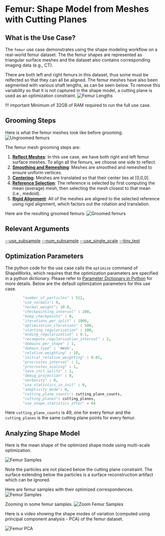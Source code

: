 # Femur: Shape Model from Meshes with Cutting Planes

## What is the Use Case?

The `femur` use case demonstrates using the shape modeling workflow on a real-world femur dataset. The the femur shapes are represented as triangular surface meshes and the dataset also contains corresponding imaging data (e.g., CT). 

There are both left and right femurs in this dataset, thus some must be relfected so that they can all be aligned. The femur meshes have also been segmented with various shaft lengths, as can be seen below. To remove this variability so that it is not captured in the shape model, a cutting plane is used as an optimization constraint.
![Femur Lengths](../../img/use-cases/femurLengths.png)

!!! important 
    Minimum of 32GB of RAM required to run the full use case.

## Grooming Steps

Here is what the femur meshes look like before grooming:
![Ungroomed femurs](../../img/use-cases/femur_ungroomed.png)

The femur mesh grooming steps are:

1. [**Reflect Meshes**](../../workflow/groom.md#reflect-meshes): In this use case, we have both right and left femur surface meshes. To align all the femurs, we choose one side to reflect.
2. [**Smoothing and Remeshing**](../../workflow/groom.md#remesh): Meshes are smoothed and remeshed to ensure uniform vertices.
3. [**Centering**](../../workflow/groom.md#aligning-meshes): Meshes are translated so that their center lies at [0,0,0].
4. [**Reference Selection**](../../workflow/groom.md#aligning-meshes): The reference is selected by first computing the mean (average) mesh, then selecting the mesh closest to that mean (i.e., medoid).
5. [**Rigid Alignment**](../../workflow/groom.md#aligning-meshes): All of the meshes are aligned to the selected reference using rigid alignment, which factors out the rotation and translation. 

Here are the resulting groomed femurs:
![Groomed femurs](../../img/use-cases/femur_groomed.png)

## Relevant Arguments
[--use_subsample](../use-cases.md#-use_subsample)
[--num_subsample](../use-cases.md#-use_subsample)
[--use_single_scale](../use-cases.md#-use_single_scale)
[--tiny_test](../use-cases.md#-tiny_test)

## Optimization Parameters
The python code for the use case calls the `optimize` command of ShapeWorks, which requires that the optimization parameters are specified in a python dictionary. Please refer to [Parameter Dictionary in Python](../../workflow/optimize.md#parameter-dictionary-in-python) for more details. 
Below are the default optimization parameters for this use case.
```python        
        "number_of_particles" : 512,
        "use_normals": 0,
        "normal_weight": 10.0,
        "checkpointing_interval" : 200,
        "keep_checkpoints" : 0,
        "iterations_per_split" : 1000,
        "optimization_iterations" : 500,
        "starting_regularization" : 100,
        "ending_regularization" : 0.1,
        "recompute_regularization_interval" : 2,
        "domains_per_shape" : 1,
        "domain_type" : 'mesh',
        "relative_weighting" : 10,
        "initial_relative_weighting" : 0.01,
        "procrustes_interval" : 1,
        "procrustes_scaling" : 1,
        "save_init_splits" : 1,
        "debug_projection" : 0,
        "verbosity" : 0,
        "use_statistics_in_init" : 0,
        "adaptivity_mode": 0,
        "cutting_plane_counts": cutting_plane_counts,
        "cutting_planes": cutting_planes,
        "use_shape_statistics_after" = 64
```

Here `cutting_plane_counts` is 49, one for every femur and the `cutting_planes` is the same cutting plane points for every femur.

## Analyzing Shape Model        
Here is the mean shape of the optimized shape mode using multi-scale optimization.

![Femur Samples](../../img/use-cases/femur_mean.png)

Note the particles are not placed below the cutting plane constraint. The surface extending below the particles is a surface reconstruction artifact which can be ignored.

Here are femur samples with their optimized correspondences.
![Femur Samples](../../img/use-cases/femur_samples.png)

Zooming in some femur samples.
![Zoom Femur Samples](../../img/use-cases/femur_samples_zoom.png)

Here is a video showing the shape modes of variation (computed using principal component analysis - PCA) of the femur dataset.

![Femur PCA](https://sci.utah.edu/~shapeworks/doc-resources/gifs/femur_pca.gif)
